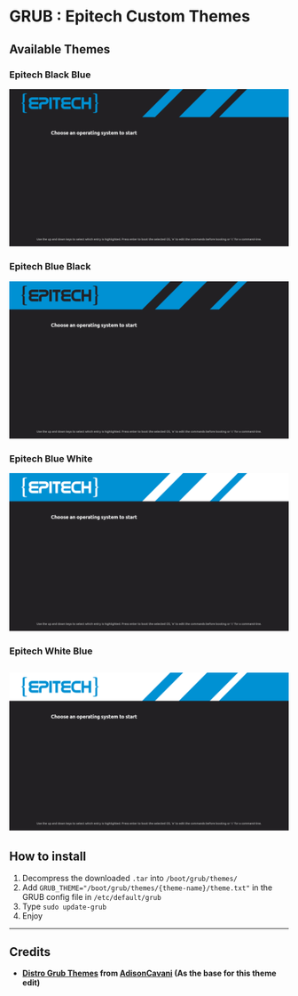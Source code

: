 # GRUB : Epitech Custom Themes
## Available Themes
### Epitech Black Blue
![Epitech Black Blue Background](https://github.com/TheCodeArchivist/GRUB-Epitech-CustomThemes/blob/main/epitech-black-blue/background.png?raw=true)
### Epitech Blue Black
![Epitech Blue Black Background](https://github.com/TheCodeArchivist/GRUB-Epitech-CustomThemes/blob/main/epitech-blue-black/background.png?raw=true)
### Epitech Blue White
![Epitech Blue White Background](https://github.com/TheCodeArchivist/GRUB-Epitech-CustomThemes/blob/main/epitech-blue-white/background.png?raw=true)
### Epitech White Blue
![Epitech White Blue Background](https://github.com/TheCodeArchivist/GRUB-Epitech-CustomThemes/blob/main/epitech-white-blue/background.png?raw=true)
---

## How to install
1. Decompress the downloaded ``.tar`` into ``/boot/grub/themes/``
2. Add ``GRUB_THEME="/boot/grub/themes/{theme-name}/theme.txt"`` in the GRUB config file in ``/etc/default/grub``
3. Type ``sudo update-grub``
4. Enjoy

---

## Credits
* **[Distro Grub Themes](https://github.com/AdisonCavani/distro-grub-themes) from [AdisonCavani](https://github.com/AdisonCavani) (As the base for this theme edit)**
